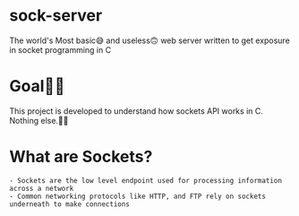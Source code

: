 # sock-server
The world's Most basic😅 and useless🙃 web server written to get exposure in socket programming in C

# Goal🧿🧿
This project is developed to understand how sockets API works in C.
Nothing else.👩‍💻

# What are Sockets?
	- Sockets are the low level endpoint used for processing information across a network
	- Common networking protocols like HTTP, and FTP rely on sockets underneath to make connections
